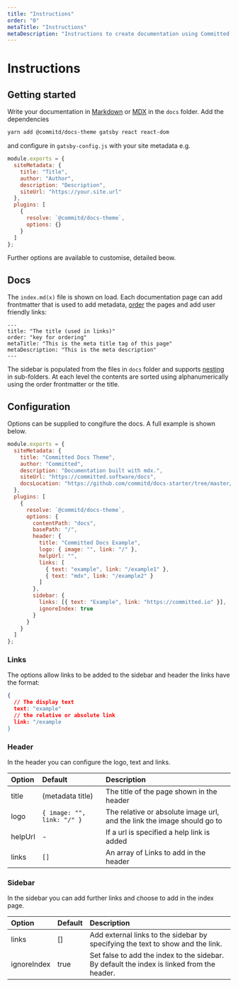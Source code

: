 ```yaml
---
title: "Instructions"
order: "0"
metaTitle: "Instructions"
metaDescription: "Instructions to create documentation using Committed docs-theme"
---
```


# Instructions

## Getting started

Write your documentation in [Markdown](https://www.markdownguide.org/) or [MDX](https://mdxjs.com/) in the `docs` folder. Add the dependencies

```bash
yarn add @commitd/docs-theme gatsby react react-dom
```

and configure in `gatsby-config.js` with your site metadata e.g.

```javascript
module.exports = {
  siteMetadata: {
    title: "Title",
    author: "Author",
    description: "Description",
    siteUrl: "https://your.site.url"
  },
  plugins: [
    {
      resolve: `@commitd/docs-theme`,
      options: {}
    }
  ]
};
```

Further options are available to customise, detailed beow.

## Docs

The `index.md(x)` file is shown on load. Each documentation page can add frontmatter that is used to add metadata, [order](/ordered/ob) the pages and add user friendly links:

```
---
title: "The title (used in links)"
order: "key for ordering"
metaTitle: "This is the meta title tag of this page"
metaDescription: "This is the meta description"
---
```

The sidebar is populated from the files in `docs` folder and supports [nesting](/nested) in sub-folders.
At each level the contents are sorted using alphanumerically using the order frontmatter or the title.

## Configuration

Options can be supplied to congifure the docs.
A full example is shown below.

```javascript
module.exports = {
  siteMetadata: {
    title: "Committed Docs Theme",
    author: "Committed",
    description: "Documentation built with mdx.",
    siteUrl: "https://committed.software/docs",
    docsLocation: "https://github.com/commitd/docs-starter/tree/master/content"
  },
  plugins: [
    {
      resolve: `@commitd/docs-theme`,
      options: {
        contentPath: "docs",
        basePath: "/",
        header: {
          title: "Committed Docs Example",
          logo: { image: "", link: "/" },
          helpUrl: "",
          links: [
            { text: "example", link: "/example1" },
            { text: "mdx", link: "/example2" }
          ]
        },
        sidebar: {
          links: [{ text: "Example", link: "https://committed.io" }],
          ignoreIndex: true
        }
      }
    }
  ]
};
```

### Links

The options allow links to be added to the sidebar and header the links have the format:

```json
{
  // The display text
  text: "example"
  // the relative or absolute link
  link: "/example
}
```

### Header

In the header you can configure the logo, text and links.

| Option  | Default                     | Description                                                               |
| :------ | :-------------------------- | :------------------------------------------------------------------------ |
| title   | (metadata title)            | The title of the page shown in the header                                 |
| logo    |  `{ image: "", link: "/" }` | The relative or absolute image url, and the link the image should go to   |
| helpUrl | -                           | If a url is specified a help link is added                                |
| links   | `[]`                        | An array of Links to add in the header                                    |

### Sidebar

In the sidebar you can add further links and choose to add in the index page.

| Option      | Default | Description                                                                                |
| :---------- | :------ | :----------------------------------------------------------------------------------------- |
| links       | []      | Add external links to the sidebar by specifying the text to show and the link.             |
| ignoreIndex | true    | Set false to add the index to the sidebar. By default the index is linked from the header. |


